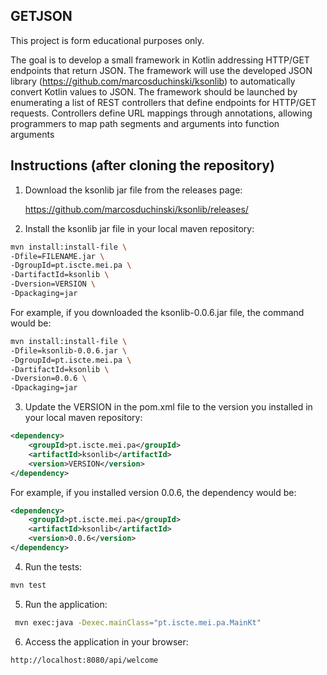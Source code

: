 ## GETJSON

This project is form educational purposes only.


The goal is to develop a small framework in Kotlin addressing HTTP/GET endpoints that return JSON.
The framework will use the developed JSON library (https://github.com/marcosduchinski/ksonlib)  to automatically convert Kotlin values to JSON.
The framework should be launched by enumerating a list of REST controllers that define endpoints for HTTP/GET requests. Controllers define URL mappings through annotations, allowing programmers to map path segments and arguments into function arguments

## Instructions (after cloning the repository)

1. Download the ksonlib jar file from the releases page:

   https://github.com/marcosduchinski/ksonlib/releases/


2. Install the ksonlib jar file in your local maven repository:

```bash
mvn install:install-file \
-Dfile=FILENAME.jar \
-DgroupId=pt.iscte.mei.pa \
-DartifactId=ksonlib \
-Dversion=VERSION \
-Dpackaging=jar
```

For example, if you downloaded the ksonlib-0.0.6.jar file, the command would be:
```bash
mvn install:install-file \
-Dfile=ksonlib-0.0.6.jar \
-DgroupId=pt.iscte.mei.pa \
-DartifactId=ksonlib \
-Dversion=0.0.6 \
-Dpackaging=jar
```

3. Update the VERSION in the pom.xml file to the version you installed in your local maven repository:

```xml
<dependency>
    <groupId>pt.iscte.mei.pa</groupId>
    <artifactId>ksonlib</artifactId>
    <version>VERSION</version>
</dependency>
```

For example, if you installed version 0.0.6, the dependency would be:

```xml
<dependency>
    <groupId>pt.iscte.mei.pa</groupId>
    <artifactId>ksonlib</artifactId>
    <version>0.0.6</version>
</dependency>
```

4. Run the tests:

```bash 
mvn test
```

5. Run the application:

```bash
 mvn exec:java -Dexec.mainClass="pt.iscte.mei.pa.MainKt"
 ```

6. Access the application in your browser:

```bash
http://localhost:8080/api/welcome
```





